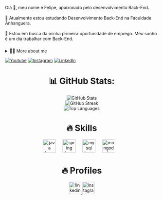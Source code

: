 <p align="left">Olá 👋, meu nome é Felipe, apaixonado pelo desenvolvimento Back-End.<br><br>🌱 Atualmente estou estudando Desenvolvimento Back-End na Faculdade Anhanguera.<br>  <br>🔭 Estou em busca da minha primeira oportunidade de emprego. Meu sonho é um dia trabalhar com Back-End.</p>

###
<details>
  <summary>👨‍💻 More about me</summary>
Tenho 24 anos e atualmente moro no Brasil. Tenho experiência com SQL, MySQL, MongDB, Java, Spring Boot e API REST, sao as ferramentas que estou me aprofundando diariamente para meu aprendizado em desenvolvimento Back-End. Estudo cursos por fora da Faculdade para procurar desenvolver mais minhas habilidades como criatividade e comunicação.
  
<br>⚡Gosto de ler, seja um bom livro, mangá ou quadrinhos, além de assistir filmes e jogar! Acredito que nossos interesses pessoais contribuem para uma percepção mais apurada das coisas e para a <br>resolução de problemas. </br>
</details>

<!-- Links -->
[![Youtube](https://img.shields.io/badge/YouTube-FF0000?style=for-the-badge&logo=youtube&logoColor=white)](https://www.youtube.com/channel/UC177sCc63-aazx2T3n1LGWg)
[![Instagram](https://img.shields.io/badge/Instagram-E4405F?style=for-the-badge&logo=instagram&logoColor=white)](https://www.instagram.com/xfelipevx/)
[![LinkedIn](https://img.shields.io/badge/LinkedIn-0077B5?style=for-the-badge&logo=linkedin&logoColor=white)](www.linkedin.com/in/felipesalaberrydevv)



<div align="center">
  <h1 >  📊 GitHub Stats: </h1>
  <img src="https://github-readme-stats.vercel.app/api?username=DEVsalaberry&theme=dark&hide_border=false&include_all_commits=false&count_private=true" alt="GitHub Stats">
  <br>
  <img src="https://github-readme-streak-stats.herokuapp.com/?user=DEVsalaberry&theme=dark&hide_border=false" alt="GitHub Streak">
  <br>
  <img src="https://github-readme-stats.vercel.app/api/top-langs/?username=DEVsalaberry&theme=dark&hide_border=false&include_all_commits=false&count_private=true&layout=compact" alt="Top Languages">
</div>






###

<div align="left">
</div>

<div align="center">
  <h1 >🔥 Skills </h1>
  <img src="https://cdn.jsdelivr.net/gh/devicons/devicon/icons/java/java-original.svg" height="43" alt="java logo"  />
  <img width="14" />
  <img src="https://cdn.jsdelivr.net/gh/devicons/devicon/icons/spring/spring-original.svg" height="43" alt="spring logo"  />
  <img width="14" />
  <img src="https://cdn.jsdelivr.net/gh/devicons/devicon/icons/mysql/mysql-original.svg" height="43" alt="mysql logo"  />
  <img width="14" />
  <img src="https://cdn.jsdelivr.net/gh/devicons/devicon/icons/mongodb/mongodb-original.svg" height="43" alt="mongodb logo"  />
  <img width="14" />
  
 


<div align="center">
  <h1 >🔥 Profiles </h1>
  <a href="https://www.linkedin.com/in/felipesalaberrydevv" target="_blank">
    <img src="https://img.shields.io/static/v1?message=LinkedIn&logo=linkedin&label=&color=0077B5&logoColor=white&labelColor=&style=for-the-badge" height="40" alt="linkedin logo"  />
  <a href="https://www.instagram.com/xfelipevx/" target="_blank">
    <img src="https://img.shields.io/static/v1?message=Instagram&logo=instagram&label=&color=E4405F&logoColor=white&labelColor=&style=for-the-badge" height="40" alt="instagram logo"  />
  </a>
</div>
